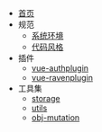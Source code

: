 - [首页](/)
- 规范
  - [系统环境](best-install)
  - [代码风格](best-practice)
- 插件
  - [vue-authplugin](/packages/vue-authplugin)
  - [vue-ravenplugin](/packages/vue-ravenplugin)
- 工具集
  - [storage](/packages/storage)
  - [utils](/packages/utils)
  - [obj-mutation](/packages/obj-mutation)
